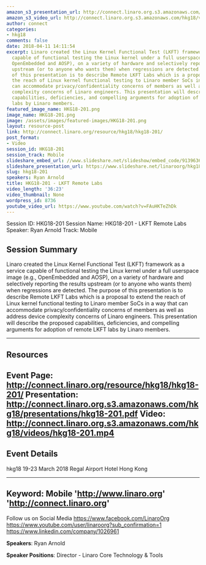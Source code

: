 ```yaml
---
amazon_s3_presentation_url: http://connect.linaro.org.s3.amazonaws.com/hkg18/presentations/hkg18-201.pdf
amazon_s3_video_url: http://connect.linaro.org.s3.amazonaws.com/hkg18/videos/hkg18-201.mp4
author: connect
categories:
- hkg18
comments: false
date: 2018-04-11 14:11:54
excerpt: Linaro created the Linux Kernel Functional Test (LKFT) framework as a service
  capable of functional testing the Linux kernel under a full userspace image (e.g.,
  OpenEmbedded and AOSP), on a variety of hardware and selectively reporting the results
  upstream (or to anyone who wants them) when regressions are detected. The purpose
  of this presentation is to describe Remote LKFT Labs which is a proposal to extend
  the reach of Linux kernel functional testing to Linaro member SoCs in a way that
  can accommodate privacy/confidentiality concerns of members as well as address device
  complexity concerns of Linaro engineers. This presentation will describe the proposed
  capabilities, deficiencies, and compelling arguments for adoption of remote LKFT
  labs by Linaro members.
featured_image_name: HKG18-201.png
image_name: HKG18-201.png
image: /assets/images/featured-images/HKG18-201.png
layout: resource-post
link: http://connect.linaro.org/resource/hkg18/hkg18-201/
post_format:
- Video
session_id: HKG18-201
session_track: Mobile
slideshare_embed_url: //www.slideshare.net/slideshow/embed_code/91396363
slideshare_presentation_url: https://www.slideshare.net/linaroorg/hkg18201-lkft-remote-labs
slug: hkg18-201
speakers: Ryan Arnold
title: HKG18-201 - LKFT Remote Labs
video_length: '36:23'
video_thumbnail: None
wordpress_id: 8736
youtube_video_url: https://www.youtube.com/watch?v=FAuHKTeZhDk
---
```


Session ID: HKG18-201
Session Name: HKG18-201 - LKFT Remote Labs
Speaker: Ryan Arnold
Track: Mobile


## Session Summary
Linaro created the Linux Kernel Functional Test (LKFT) framework as a service capable of functional testing the Linux kernel under a full userspace image (e.g., OpenEmbedded and AOSP), on a variety of hardware and selectively reporting the results upstream (or to anyone who wants them) when regressions are detected. The purpose of this presentation is to describe Remote LKFT Labs which is a proposal to extend the reach of Linux kernel functional testing to Linaro member SoCs in a way that can accommodate privacy/confidentiality concerns of members as well as address device complexity concerns of Linaro engineers. This presentation will describe the proposed capabilities, deficiencies, and compelling arguments for adoption of remote LKFT labs by Linaro members.

---------------------------------------------------
## Resources
Event Page: http://connect.linaro.org/resource/hkg18/hkg18-201/
Presentation: http://connect.linaro.org.s3.amazonaws.com/hkg18/presentations/hkg18-201.pdf
Video: http://connect.linaro.org.s3.amazonaws.com/hkg18/videos/hkg18-201.mp4
 ---------------------------------------------------
## Event Details
hkg18
19-23 March 2018
Regal Airport Hotel Hong Kong

---------------------------------------------------
Keyword: Mobile
'http://www.linaro.org'
'http://connect.linaro.org'
---------------------------------------------------
Follow us on Social Media
https://www.facebook.com/LinaroOrg
https://www.youtube.com/user/linaroorg?sub_confirmation=1
https://www.linkedin.com/company/1026961

**Speakers**: Ryan Arnold

**Speaker Positions**: Director - Linaro Core Technology & Tools
